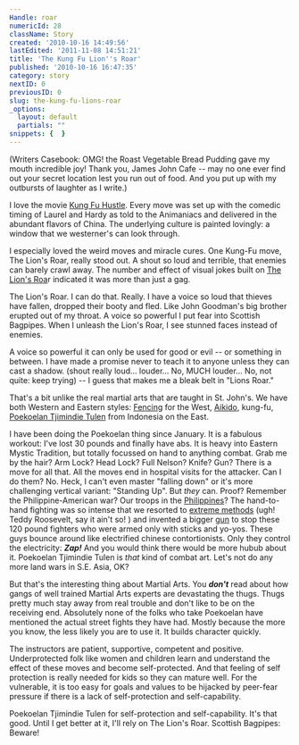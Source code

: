 ```yaml
---
Handle: roar
numericId: 28
className: Story
created: '2010-10-16 14:49:56'
lastEdited: '2011-11-08 14:51:21'
title: 'The Kung Fu Lion''s Roar'
published: '2010-10-16 16:47:35'
category: story
nextID: 0
previousID: 0
slug: the-kung-fu-lions-roar
_options:
  layout: default
  partials: ""
snippets: {  }
---
```

(Writers Casebook: OMG! the Roast Vegetable Bread Pudding gave my mouth incredible joy! Thank you, James John Cafe -- may no one ever find out your secret location lest you run out of food. And you put up with my outbursts of laughter as I write.)

I love the movie [Kung Fu Hustle][0]. Every move was set up with the comedic timing of Laurel and Hardy as told to the Animaniacs and delivered in the abundant flavors of China. The underlying culture is painted lovingly: a window that we westerner's can look through.

I especially loved the weird moves and miracle cures. One Kung-Fu move, The Lion's Roar, really stood out. A shout so loud and terrible, that enemies can barely crawl away. The number and effect of visual jokes built on [The Lion's Roa][1]r indicated it was more than just a gag.

The Lion's Roar. I can do that. Really. I have a voice so loud that thieves have fallen, dropped their booty and fled. Like John Goodman's big brother erupted out of my throat. A voice so powerful I put fear into Scottish Bagpipes. When I unleash the Lion's Roar, I see stunned faces instead of enemies.

A voice so powerful it can only be used for good or evil -- or something in between. I have made a promise never to teach it to anyone unless they can cast a shadow. (shout really loud... louder... No, MUCH louder... No, not quite: keep trying) -- I guess that makes me a bleak belt in "Lions Roar."

That's a bit unlike the real martial arts that are taught in St. John's. We have both Western and Eastern styles: [Fencing][2] for the West, [Aikido][3], kung-fu, [Poekoelan Tjimindie Tulen][4] from Indonesia on the East.

I have been doing the Poekoelan thing since January. It is a fabulous workout: I've lost 30 pounds and finally have abs. It is heavy into Eastern Mystic Tradition, but totally focussed on hand to anything combat. Grab me by the hair? Arm Lock? Head Lock? Full Nelson? Knife? Gun? There is a move for all that. All the moves end in hospital visits for the attacker. Can I do them? No. Heck, I can't even master "falling down" or it's more challenging vertical variant: "Standing Up". But _they_ can. Proof? Remember the Philippine-American war? Our troops in the [Philippines][5]? The hand-to-hand fighting was so intense that we resorted to [extreme methods][6] (ugh! Teddy Roosevelt, say it ain't so! ) and invented a bigger [gun][7] to stop these 120 pound fighters who were armed only with sticks and yo-yos. These guys bounce around like electrified chinese contortionists. Only they control the electricity: _**Zap!**_ And you would think there would be more hubub about it. Poekoelan Tjimindie Tulen is _that_ kind of combat art. Let's not do any more land wars in S.E. Asia, OK?

But that's the interesting thing about Martial Arts. You _**don't**_ read about how gangs of well trained Martial Arts experts are devastating the thugs. Thugs pretty much stay away from real trouble and don't like to be on the receiving end. Absolutely none of the folks who take Poekoelan have mentioned the actual street fights they have had. Mostly because the more you know, the less likely you are to use it. It builds character quickly.

The instructors are patient, supportive, competent and positive. Underprotected folk like women and children learn and understand the effect of these moves and become self-protected. And that feeling of self protection is really needed for kids so they can mature well. For the vulnerable, it is too easy for goals and values to be hijacked by peer-fear pressure if there is a lack of self-protection and self-capability.

Poekoelan Tjimindie Tulen for self-protection and self-capability. It's that good. Until I get better at it, I'll rely on The Lion's Roar. Scottish Bagpipes: Beware! 

[0]: http://www.sonypictures.net/movies/kungfuhustle/site/
[1]: http://www.kungfumagazine.com/ezine/article.php?article=592
[2]: http://fencingcenter.org/
[3]: http://www.ecoledebudo.com/
[4]: http://www.onewithheart.com/index.php?option=com_chronocontact&amp;Itemid=81
[5]: http://en.wikipedia.org/wiki/Filipino_martial_arts
[6]: http://en.wikipedia.org/wiki/Water_cure_(torture)#Philippine-American_War
[7]: http://en.wikipedia.org/wiki/M1911_pistol#Early_history_and_adoption